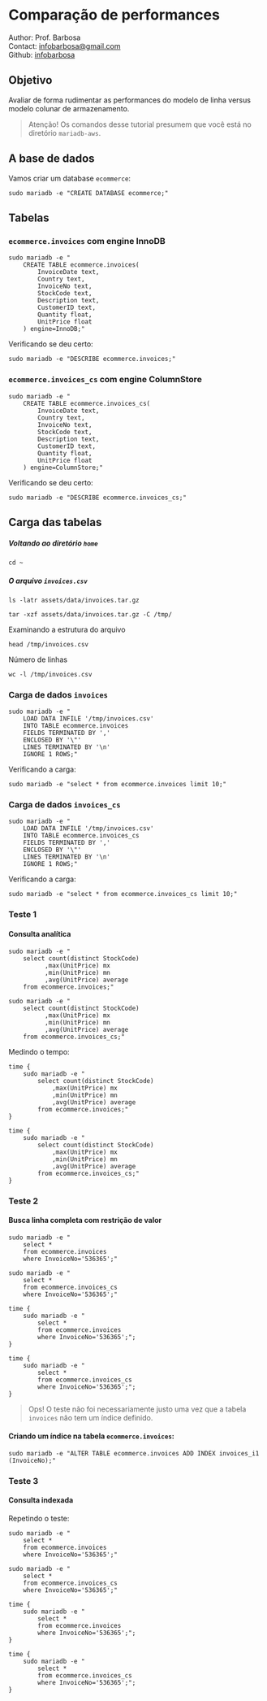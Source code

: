 # Comparação de performances
Author: Prof. Barbosa<br>
Contact: infobarbosa@gmail.com<br>
Github: [infobarbosa](https://github.com/infobarbosa)

## Objetivo
Avaliar de forma rudimentar as performances do modelo de linha versus modelo colunar de armazenamento.
> Atenção! Os comandos desse tutorial presumem que você está no diretório `mariadb-aws`.

## A base de dados
Vamos criar um database `ecommerce`:
```
sudo mariadb -e "CREATE DATABASE ecommerce;"
```

## Tabelas
### `ecommerce.invoices` com engine **InnoDB**
```
sudo mariadb -e "
    CREATE TABLE ecommerce.invoices(
        InvoiceDate text,
        Country text,
        InvoiceNo text,
        StockCode text,
        Description text,
        CustomerID text,
        Quantity float,
        UnitPrice float
    ) engine=InnoDB;"
```

Verificando se deu certo:
```
sudo mariadb -e "DESCRIBE ecommerce.invoices;"
```

### `ecommerce.invoices_cs` com engine **ColumnStore**
```
sudo mariadb -e "
    CREATE TABLE ecommerce.invoices_cs(
        InvoiceDate text,
        Country text,
        InvoiceNo text,
        StockCode text,
        Description text,
        CustomerID text,
        Quantity float,
        UnitPrice float
    ) engine=ColumnStore;"
```

Verificando se deu certo:
```
sudo mariadb -e "DESCRIBE ecommerce.invoices_cs;"
```

## Carga das tabelas

##### Voltando ao diretório `home`
```
cd ~
```

##### O arquivo `invoices.csv`
```
ls -latr assets/data/invoices.tar.gz
```

```
tar -xzf assets/data/invoices.tar.gz -C /tmp/
```

Examinando a estrutura do arquivo
```
head /tmp/invoices.csv
```

Número de linhas
```
wc -l /tmp/invoices.csv
```

### Carga de dados `invoices`
```
sudo mariadb -e "
    LOAD DATA INFILE '/tmp/invoices.csv'
    INTO TABLE ecommerce.invoices
    FIELDS TERMINATED BY ','
    ENCLOSED BY '\"'
    LINES TERMINATED BY '\n'
    IGNORE 1 ROWS;"
```

Verificando a carga:
```
sudo mariadb -e "select * from ecommerce.invoices limit 10;"
```

### Carga de dados `invoices_cs`
```
sudo mariadb -e "
    LOAD DATA INFILE '/tmp/invoices.csv'
    INTO TABLE ecommerce.invoices_cs
    FIELDS TERMINATED BY ','
    ENCLOSED BY '\"'
    LINES TERMINATED BY '\n'
    IGNORE 1 ROWS;"
```

Verificando a carga:
```
sudo mariadb -e "select * from ecommerce.invoices_cs limit 10;"
```

### Teste 1 
#### Consulta analítica
```
sudo mariadb -e "
    select count(distinct StockCode)
          ,max(UnitPrice) mx
          ,min(UnitPrice) mn
          ,avg(UnitPrice) average
    from ecommerce.invoices;"
```

```
sudo mariadb -e "
    select count(distinct StockCode)
          ,max(UnitPrice) mx
          ,min(UnitPrice) mn
          ,avg(UnitPrice) average
    from ecommerce.invoices_cs;"
```

Medindo o tempo:
```
time { 
    sudo mariadb -e "
        select count(distinct StockCode)
            ,max(UnitPrice) mx
            ,min(UnitPrice) mn
            ,avg(UnitPrice) average
        from ecommerce.invoices;"
}
```

```
time { 
    sudo mariadb -e "
        select count(distinct StockCode)
            ,max(UnitPrice) mx
            ,min(UnitPrice) mn
            ,avg(UnitPrice) average
        from ecommerce.invoices_cs;"
}
```

### Teste 2 
#### Busca linha completa com restrição de valor
```
sudo mariadb -e "
    select * 
    from ecommerce.invoices 
    where InvoiceNo='536365';"
```

```
sudo mariadb -e "
    select * 
    from ecommerce.invoices_cs 
    where InvoiceNo='536365';"
```

```
time { 
    sudo mariadb -e "
        select * 
        from ecommerce.invoices 
        where InvoiceNo='536365';"; 
}
```

```
time { 
    sudo mariadb -e "
        select * 
        from ecommerce.invoices_cs 
        where InvoiceNo='536365';"; 
}
```

> Ops! O teste não foi necessariamente justo uma vez que a tabela `invoices` não tem um índice definido. 

#### Criando um índice na tabela `ecommerce.invoices`:
```
sudo mariadb -e "ALTER TABLE ecommerce.invoices ADD INDEX invoices_i1 (InvoiceNo);"
```

### Teste 3 

#### Consulta indexada
Repetindo o teste:
```
sudo mariadb -e "
    select * 
    from ecommerce.invoices
    where InvoiceNo='536365';"
```

```
sudo mariadb -e "
    select * 
    from ecommerce.invoices_cs 
    where InvoiceNo='536365';"
```

```
time {  
    sudo mariadb -e "
        select * 
        from ecommerce.invoices
        where InvoiceNo='536365';";
}
```

```
time {  
    sudo mariadb -e "
        select * 
        from ecommerce.invoices_cs
        where InvoiceNo='536365';";
}
```

